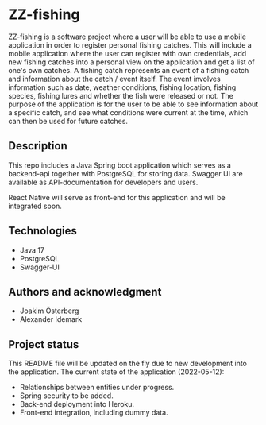 # ZZ-fishing
ZZ-fishing is a software project where a user will be able to use a mobile application in order to register personal fishing catches. This will include a mobile application where the user can register with own credentials, add new fishing catches into a personal view on the application and get a list of one's own catches. A fishing catch represents an event of a fishing catch and information about the catch / event itself. The event involves information such as date, weather conditions, fishing location, fishing species, fishing lures and whether the fish were released or not. The purpose of the application is for the user to be able to see information about a specific catch, and see what conditions were current at the time, which can then be used for future catches.

## Description
This repo includes a Java Spring boot application which serves as a backend-api together with PostgreSQL for storing data. Swagger UI are available as API-documentation for developers and users. 

React Native will serve as front-end for this application and will be integrated soon.

## Technologies
* Java 17
* PostgreSQL
* Swagger-UI


## Authors and acknowledgment
* Joakim Österberg
* Alexander Idemark

## Project status
This README file will be updated on the fly due to new development into the application. 
The current state of the application (2022-05-12):
* Relationships between entities under progress.
* Spring security to be added.
* Back-end deployment into Heroku.
* Front-end integration, including dummy data.
